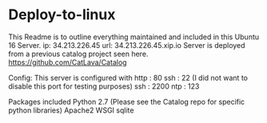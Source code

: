 # Deploy-to-linux

This Readme is to outline everything maintained and included in this Ubuntu 16 Server.
ip: 34.213.226.45
url: 34.213.226.45.xip.io 
Server is deployed from a previous catalog project seen here. https://github.com/CatLava/Catalog

Config: This server is configured with
http : 80
ssh : 22 (I did not want to disable this port for testing purposes)
ssh : 2200
ntp : 123

Packages included
Python 2.7 (Please see the Catalog repo for specific python libraries)
Apache2
WSGI
sqlite

